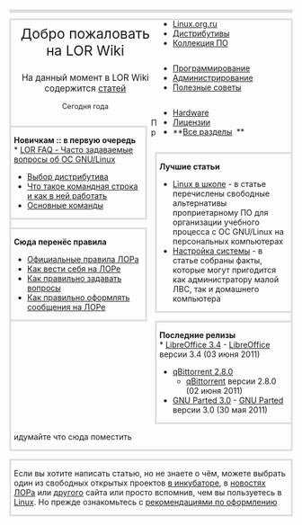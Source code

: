 <div class="topbanner" style="margin: 10px 0; border: 3px #ddd solid;">

<div style="width:53%; float:left;border: 0px #0dd solid; ">

<div style="text-align:center;font-size:175%;border: 0px #d00 solid; ">

Добро пожаловать на LOR Wiki

</div>

<div style="text-align:center;font-size:110%;border: 0px #880 solid; ">

На данный момент в LOR Wiki содержится [
статей](Special:Allpages "wikilink")

</div>

<div style="text-align:center;font-size:90%;border: 0px #808 solid; ">

Сегодня    года

</div>

</div>

<div style="width:47%; float:right; text-align:left;border: 0px #faa solid; ">

<div style="float: left;border: 0px #808 solid; ">

  - [Linux.org.ru](:Category:Linux.org.ru "wikilink")
  - [Дистрибутивы](:Category:Дистрибутивы "wikilink")
  - [Коллекция ПО](:Category:Коллекция_ПО "wikilink")

</div>

<div style="float: left;border: 0px #880 solid;">

  - [Программирование](:Category:Программирование "wikilink")
  - [Администрирование](:Category:Администрирование "wikilink")
  - [Полезные советы](:Category:Полезные_советы "wikilink")

</div>

<div style="float: left;border: 0px #088 solid;">

  - [Hardware](:Category:Hardware "wikilink")
  - [Лицензии](:Category:Лицензии "wikilink")
  - **[Все разделы](Special:Categories "wikilink")  **

</div>

<div class="clear">

</div>

</div>

<div class="clear">

</div>

</div>

<div class="midbanner" style="margin: 10px 0; border: 0px #f0a solid;">

<div style="width:50%;  float:left;border: 0px #FaF solid; ">

<div style="margin: 1.0em 0.5em 1.0em 0;padding: 0 5px; border: 3px #ddd solid; ">

**Новичкам :: в первую очередь**  
\* [LOR FAQ - Часто задаваемые вопросы об ОС
GNU/Linux](Lor-faq "wikilink")

  - [Выбор дистрибутива](Выбор_дистрибутива "wikilink")
  - [Что такое командная строка и как в ней
    работать](Что_такое_командная_строка_и_как_в_ней_работать "wikilink")
  - [Основные команды](Основные_команды "wikilink")

</div>

<div style="margin: 1.0em 0.5em 1.0em 0;padding: 0 5px; border: 3px #ddd solid; ">

**Сюда перенёс правила**

  - [Официальные правила ЛОРа](http://www.linux.org.ru/rules.jsp)
  - [Как вести себя на ЛОРе](Linux.org.ru "wikilink")
  - [Как правильно задавать
    вопросы](http://segfault.kiev.ua/smart-questions-ru.html)
  - [Как правильно оформлять сообщения на ЛОРе](Lorcode "wikilink")

</div>

</div>

<div style="width:50%; float:left;border: 0px #0ff solid; ">

<div style="margin: 1.0em 0 1.0em 0.5em;padding: 0 5px; border: 3px #ddd solid; ">

**Лучшие статьи**

  - [Linux в школе](Linux_в_школе "wikilink") - в статье перечислены
    свободные альтернативы проприетарному ПО для организации
    учебного процесса с ОС GNU/Linux на персональных компьютерах
  - [Настройка системы](Admin "wikilink") - в статье собраны факты,
    которые могут пригодится как администратору малой ЛВС, так и
    домашнего компьютера

</div>

<div style="margin: 1.0em 0 1.0em 0.5em; padding: 0 5px; border: 3px #ddd solid; ">

**Последние релизы**  
\* [LibreOffice 3.4](http://www.linux.org.ru/news/openoffice/6342762) -
[LibreOffice](LibreOffice "wikilink") версии 3.4 (03 июня 2011)

  - [qBittorrent 2.8.0](http://www.linux.org.ru/news/opensource/6338235)
    - [qBittorrent](qBittorrent "wikilink") версии 2.8.0 (02 июня 2011)
  - [GNU Parted 3.0](http://www.linux.org.ru/news/gnu/6336177) - [ GNU
    Parted](Parted "wikilink") версии 3.0 (30 мая 2011)  

</div>

</div>

<div class="clear">

</div>

</div>

<div class="bottombanner" style="margin: 10px 0;border: 0px #00f solid;">

<div style="margin: 0 0 1.0em 0; padding: 0 5px; border: 3px #ddd solid;">

Придумайте что сюда поместить

</div>

<div style="margin: 1.0em 0 1.0em 0;padding: 0 5px; border: 3px #ddd solid;">

Если вы хотите написать статью, но не знаете о чём, можете выбрать один
из свободных открытых проектов [в
инкубаторе](User:adriano32/Нужные_статьи "wikilink"),
в [новостях](http://www.linux.org.ru/news/)
[ЛОРа](http://www.linux.org.ru/) или
[другого](http://www.opennet.ru/) сайта или просто вспомнив, чем
вы пользуетесь в [Linux](Linux "wikilink"). Но прежде ознакомьтесь с
[рекомендациями по оформлению](как_правильно_оформлять "wikilink")

</div>

</div>
